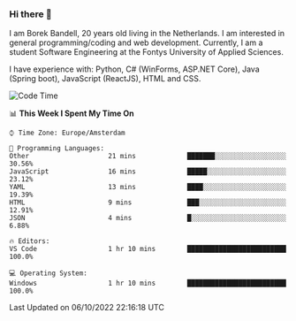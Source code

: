 ### Hi there 👋

I am Borek Bandell, 20 years old living in the Netherlands. I am interested in general programming/coding and web development. Currently, I am a student Software Engineering at the Fontys University of Applied Sciences.

I have experience with: Python, C# (WinForms, ASP.NET Core), Java (Spring boot), JavaScript (ReactJS), HTML and CSS.

<!--START_SECTION:waka-->
![Code Time](http://img.shields.io/badge/Code%20Time-239%20hrs%2041%20mins-blue)

📊 **This Week I Spent My Time On** 

```text
⌚︎ Time Zone: Europe/Amsterdam

💬 Programming Languages: 
Other                    21 mins             ███████░░░░░░░░░░░░░░░░░░   30.56% 
JavaScript               16 mins             █████░░░░░░░░░░░░░░░░░░░░   23.12% 
YAML                     13 mins             ████░░░░░░░░░░░░░░░░░░░░░   19.39% 
HTML                     9 mins              ███░░░░░░░░░░░░░░░░░░░░░░   12.91% 
JSON                     4 mins              █░░░░░░░░░░░░░░░░░░░░░░░░   6.88%

🔥 Editors: 
VS Code                  1 hr 10 mins        █████████████████████████   100.0%

💻 Operating System: 
Windows                  1 hr 10 mins        █████████████████████████   100.0%

```


 Last Updated on 06/10/2022 22:16:18 UTC
<!--END_SECTION:waka-->

<!--**tcBorek2002/tcBorek2002** is a ✨ _special_ ✨ repository because its `README.md` (this file) appears on your GitHub profile.

Here are some ideas to get you started:

- 🔭 I’m currently working on ...
- 🌱 I’m currently learning ...
- 👯 I’m looking to collaborate on ...
- 🤔 I’m looking for help with ...
- 💬 Ask me about ...
- 📫 How to reach me: ...
- 😄 Pronouns: ...
- ⚡ Fun fact: ...
-->
